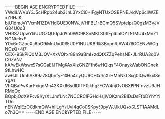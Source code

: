 -----BEGIN AGE ENCRYPTED FILE-----
YWdlLWVuY3J5cHRpb24ub3JnL3YxCi0+IFgyNTUxOSBPNEJ4dVp6cllWZExZRHJK
bjU1dmJyYVdmN1ZDVHdGUE00NWJjVHFBL1hBCmQ5SVptelpaQ0gzM3VJVG84U0d3
VHRSZUpwYldUUGZQU0pJdVh0WC9KSnMKLS0tIEpIbnlOYzN1MU4xMnZ1NGNtekxE
Y0x6dGZocXp6bG9iMnUxd0R5U0F1NUUK8Rlk3BopnRjAW47RGCENvWCqNCzQ+4i7
CEX+9SkPiQOM3JQV+XxVQhxr89n9aBml+zdQtXZZqPehsNEkJLrRUA3q0VC0zVNZ
kA/wEkWswxS7sGGaEIJTMg6AxXlzGNZFfh6wHQlqsF4OnaykWabONGnek9tLhwHC
aw6JlLUmhA889a78QbnfyF1SHn4rlyQU9CH0d/cXrHMhNkLScg0IQw8kxl8eYgA1
VhQBaPwKanFxiqoMn43KXkR6sdIDITF0jkhg3FCW4njOvOBXPPNfnvzU9JHRMdQc
BOpbjOdXKPov9I/yrXLJmfLNc7NCCRClFGHdHsjlVQKzm2BIDsDsFfbDYhYYiTDn
nENWqlEzOCdkmQW+hIlLgYvUvI4qCo0SKpy59pyWJJkUQ+xGLST1AAMdLo7h3Q==
-----END AGE ENCRYPTED FILE-----
